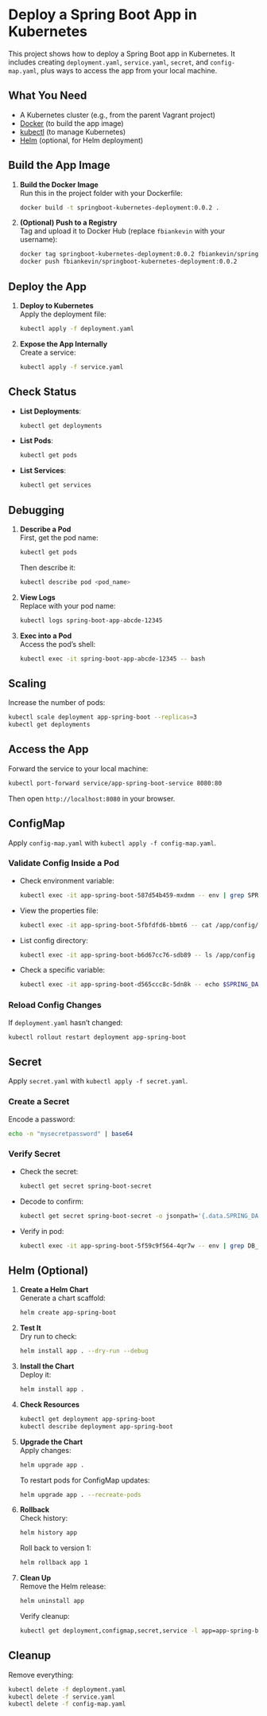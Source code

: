 # Deploy a Spring Boot App in Kubernetes

This project shows how to deploy a Spring Boot app in Kubernetes. It includes creating `deployment.yaml`, `service.yaml`, `secret`, and `config-map.yaml`, plus ways to access the app from your local machine.

## What You Need

- A Kubernetes cluster (e.g., from the parent Vagrant project)
- [Docker](https://www.docker.com/get-started) (to build the app image)
- [kubectl](https://kubernetes.io/docs/tasks/tools/) (to manage Kubernetes)
- [Helm](https://helm.sh/docs/intro/install/) (optional, for Helm deployment)

## Build the App Image

1. **Build the Docker Image**  
   Run this in the project folder with your Dockerfile:

   ```bash
   docker build -t springboot-kubernetes-deployment:0.0.2 .
   ```

2. **(Optional) Push to a Registry**  
   Tag and upload it to Docker Hub (replace `fbiankevin` with your username):

   ```bash
   docker tag springboot-kubernetes-deployment:0.0.2 fbiankevin/springboot-kubernetes-deployment:0.0.2
   docker push fbiankevin/springboot-kubernetes-deployment:0.0.2
   ```

## Deploy the App

1. **Deploy to Kubernetes**  
   Apply the deployment file:

   ```bash
   kubectl apply -f deployment.yaml
   ```

2. **Expose the App Internally**  
   Create a service:

   ```bash
   kubectl apply -f service.yaml
   ```

## Check Status

- **List Deployments**:
  ```bash
  kubectl get deployments
  ```

- **List Pods**:
  ```bash
  kubectl get pods
  ```

- **List Services**:
  ```bash
  kubectl get services
  ```

## Debugging

1. **Describe a Pod**  
   First, get the pod name:
   ```bash
   kubectl get pods
   ```
   Then describe it:
   ```bash
   kubectl describe pod <pod_name>
   ```

2. **View Logs**  
   Replace with your pod name:
   ```bash
   kubectl logs spring-boot-app-abcde-12345
   ```

3. **Exec into a Pod**  
   Access the pod’s shell:
   ```bash
   kubectl exec -it spring-boot-app-abcde-12345 -- bash
   ```

## Scaling

Increase the number of pods:
```bash
kubectl scale deployment app-spring-boot --replicas=3
kubectl get deployments
```

## Access the App

Forward the service to your local machine:
```bash
kubectl port-forward service/app-spring-boot-service 8080:80
```
Then open `http://localhost:8080` in your browser.

## ConfigMap

Apply `config-map.yaml` with `kubectl apply -f config-map.yaml`.

### Validate Config Inside a Pod
- Check environment variable:
  ```bash
  kubectl exec -it app-spring-boot-587d54b459-mxdmm -- env | grep SPRING_CONFIG_LOCATION
  ```

- View the properties file:
  ```bash
  kubectl exec -it app-spring-boot-5fbfdfd6-bbmt6 -- cat /app/config/application.properties
  ```

- List config directory:
  ```bash
  kubectl exec -it app-spring-boot-b6d67cc76-sdb89 -- ls /app/config
  ```

- Check a specific variable:
  ```bash
  kubectl exec -it app-spring-boot-d565ccc8c-5dn8k -- echo $SPRING_DATASOURCE_PASSWORD
  ```

### Reload Config Changes
If `deployment.yaml` hasn’t changed:
```bash
kubectl rollout restart deployment app-spring-boot
```

## Secret

Apply `secret.yaml` with `kubectl apply -f secret.yaml`.

### Create a Secret
Encode a password:
```bash
echo -n "mysecretpassword" | base64
```

### Verify Secret
- Check the secret:
  ```bash
  kubectl get secret spring-boot-secret
  ```

- Decode to confirm:
  ```bash
  kubectl get secret spring-boot-secret -o jsonpath='{.data.SPRING_DATASOURCE_PASSWORD}' | base64 --decode
  ```

- Verify in pod:
  ```bash
  kubectl exec -it app-spring-boot-5f59c9f564-4qr7w -- env | grep DB_PASSWORD
  ```

## Helm (Optional)

1. **Create a Helm Chart**  
   Generate a chart scaffold:
   ```bash
   helm create app-spring-boot
   ```

2. **Test It**  
   Dry run to check:
   ```bash
   helm install app . --dry-run --debug
   ```

3. **Install the Chart**  
   Deploy it:
   ```bash
   helm install app .
   ```

4. **Check Resources**
   ```bash
   kubectl get deployment app-spring-boot
   kubectl describe deployment app-spring-boot
   ```

5. **Upgrade the Chart**  
   Apply changes:
   ```bash
   helm upgrade app .
   ```

   To restart pods for ConfigMap updates:
   ```bash
   helm upgrade app . --recreate-pods
   ```

6. **Rollback**  
   Check history:
   ```bash
   helm history app
   ```

   Roll back to version 1:
   ```bash
   helm rollback app 1
   ```

7. **Clean Up**  
   Remove the Helm release:
   ```bash
   helm uninstall app
   ```

   Verify cleanup:
   ```bash
   kubectl get deployment,configmap,secret,service -l app=app-spring-boot
   ```

## Cleanup

Remove everything:
```bash
kubectl delete -f deployment.yaml
kubectl delete -f service.yaml
kubectl delete -f config-map.yaml
```
